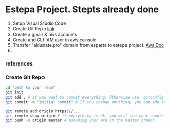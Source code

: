 # Estepa Project. Stepts already done

1. Setup Visual Studio Code
1. Create Git Repo [link](create-git-repo)
1. Create a gmail & aws accounts
1. Create and CLI IAM user in aws console
1. Transfer "aldunate.pro" domain from esparta to estepa project. [Aws Doc](https://docs.aws.amazon.com/Route53/latest/DeveloperGuide/domain-transfer-between-aws-accounts.html)
1.



### references

### Create Git Repo
```bash
cd "path to your repo"
git init
git add . # if you want to commit everything. Otherwise use .gitconfig files
git commit -m "initial commit" # If you change anything, you can add and commit again...

git remote add origin https://...
git remote show origin # if everything is ok, you will see your remote
git push -u origin master # assuming your are on the master branch.

```